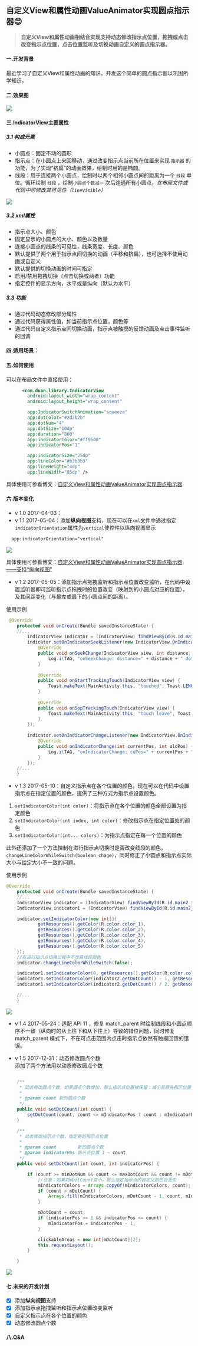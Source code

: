 ## 自定义View和属性动画ValueAnimator实现圆点指示器:blush:

>**自定义View和属性动画相结合实现支持动态修改指示点位置，拖拽或点击改变指示点位置，点击位置监听及切换动画自定义的圆点指示器。**

#### 一.开发背景
最近学习了自定义View和属性动画的知识，开发这个简单的圆点指示器以巩固所学知识。

#### 二.效果图

![](https://raw.githubusercontent.com/DuanJiaNing/IndicatorViewDemo/master/screenshot001.gif)

#### 三.IndicatorView主要属性
##### 3.1 构成元素
- 小圆点：固定不动的圆形
- 指示点：在小圆点上来回移动，通过改变指示点当前所在位置来实现 `指示器` 的功能，为了实现“挤扁”的动画效果，绘制时用的是椭圆。
- 线段：用于连接两个小圆点，绘制时以两个相邻小圆点间的距离为一个 `线段` 单位。循环绘制 `线段` ，绘制`小圆点个数减一` 次后连通所有小圆点，*在布局文件或代码中可修改其可见性（`lineVisible`）*


![](http://img.blog.csdn.net/20170406005737300?watermark/2/text/aHR0cDovL2Jsb2cuY3Nkbi5uZXQvYWltZWltZWlUUw==/font/5a6L5L2T/fontsize/400/fill/I0JBQkFCMA==/dissolve/70/gravity/SouthEast)
##### 3.2 xml属性
- 指示点大小、颜色
- 固定显示的小圆点的大小、颜色以及数量
- 连接小圆点的线条的可见性，线条宽度、长度、颜色
- 默认提供了两个用于指示点间切换的动画（平移和挤扁），也可选择不使用动画或自定义
- 默认提供的切换动画的时间可指定
- 启用/禁用拖拽切换（点击切换或两者）功能
- 指定控件的显示方向，水平或是纵向（默认为水平）
##### 3.3 功能
- 通过代码动态修改部分属性
- 通过代码获得属性值，如当前指示点位置，颜色等
- 通过代码自定义指示点间切换动画，指示点被触摸的反馈动画及点击事件监听的回调

#### 四.适用场景：

#### 五.如何使用
可以在布局文件中直接使用：
``` xml
      <com.duan.library.IndicatorView
        android:layout_width="wrap_content"
        android:layout_height="wrap_content"

        app:IndicatorSwitchAnimation="squeeze"
        app:dotColor="#2d2b2b"
        app:dotNum="4"
        app:dotSize="10dp"
        app:duration="800"
        app:indicatorColor="#ff9500"
        app:indicatorPos="1"

        app:indicatorSize="25dp"
        app:lineColor="#b3b3b3"
        app:lineHeight="4dp"
        app:lineWidth="85dp" />
```
具体使用可参看博文：[自定义View和属性动画ValueAnimator实现圆点指示器](http://blog.csdn.net/aimeimeiTS/article/details/69370853)
#### 六.版本变化
- v 1.0 2017-04-03：
- v 1.1 2017-05-04：添加**纵向视图**支持，现在可以在`xml`文件中通过指定`indicatorOrientation`属性为`vertical`使控件以纵向视图显示
``` xml
  app:indicatorOrientation="vertical"
```
![](https://raw.githubusercontent.com/DuanJiaNing/IndicatorViewDemo/master/screenshot002.gif)

具体使用可参看博文：[自定义View和属性动画ValueAnimator实现圆点指示器——支持“纵向视图”](http://blog.csdn.net/aimeimeits/article/details/71158500)

- v 1.2 2017-05-05：添加指示点拖拽监听和指示点位置改变监听，在代码中设置监听器即可监听指示点拖拽时的位置改变（映射到的小圆点对应的位置），及其间距变化（与最左或最下的小圆点间的距离）。

使用示例
```java
 @Override
    protected void onCreate(Bundle savedInstanceState) {
    //...
        IndicatorView indicator = (IndicatorView) findViewById(R.id.main2_indicator);
        indicator.setOnIndicatorSeekListener(new IndicatorView.OnIndicatorSeekListener() {
            @Override
            public void onSeekChange(IndicatorView view, int distance, int dotPos) {
                Log.i(TAG, "onSeekChange: distance=" + distance + " dot=" + dotPos);
            }
    
            @Override
            public void onStartTrackingTouch(IndicatorView view) {
                Toast.makeText(MainActivity.this, "touched", Toast.LENGTH_SHORT).show();
            }
    
            @Override
            public void onSopTrackingTouch(IndicatorView view) {
                Toast.makeText(MainActivity.this, "touch leave", Toast.LENGTH_SHORT).show();
            }
        });
    
        indicator.setOnIndicatorChangeListener(new IndicatorView.OnIndicatorChangeListener() {
            @Override
            public void onIndicatorChange(int currentPos, int oldPos) {
                Log.i(TAG, "onIndicatorChange: cuPos=" + currentPos + " oldPos=" + oldPos);
            }
        });
    //...
    }
```
- v 1.3 2017-05-10：自定义指示点在各个位置的颜色，现在可以在代码中设置指示点在指定位置的颜色，提供了三种方式为指示点设置颜色。

1. `setIndicatorColor(int color)`：将指示点在各个位置的颜色全部设置为指定颜色
2. `setIndicatorColor(int index, int color)`：修改指示点在指定位置处的颜色
3. `setIndicatorColor(int... colors)`：为指示点指定在每一个位置的颜色

此外还添加了一个方法控制在进行指示点切换时是否改变线段的颜色。
`changeLineColorWhileSwitch(boolean chage)`，同时修正了小圆点和指示点实际大小与给定大小不一致的问题。

使用示例
```java
@Override
    protected void onCreate(Bundle savedInstanceState) {
    //...
    IndicatorView indicator = (IndicatorView) findViewById(R.id.main2_indicator);
    IndicatorView indicator1 = (IndicatorView) findViewById(R.id.main2_indicator1);

    indicator.setIndicatorColor(new int[]{
            getResources().getColor(R.color.color_1),
            getResources().getColor(R.color.color_2),
            getResources().getColor(R.color.color_3),
            getResources().getColor(R.color.color_4),
            getResources().getColor(R.color.color_5)
    });
    //在进行指示点切换过程中不改变线段颜色
    indicator.changeLineColorWhileSwitch(false);

    indicator1.setIndicatorColor(0, getResources().getColor(R.color.color_1));
    indicator1.setIndicatorColor(indicator2.getDotCount() - 1, getResources().getColor(R.color.yellow));
    indicator1.setIndicatorColor(indicator2.getDotCount() / 2, getResources().getColor(R.color.color_5));

    //...
    }
```

![](https://raw.githubusercontent.com/DuanJiaNing/IndicatorView/master/screenshot003.gif)


- v 1.4 2017-05-24：适配 API 11 ，修复 match_parent 时绘制线段和小圆点顺序不一致（纵向时的从上往下和从下往上）导致的错位问题，同时修复 match_parent 模式下，不在可点击范围内点击时指示点依然有触摸回馈的错误。

- v 1.5 2017-12-31：动态修改圆点个数<br>
添加了两个方法用以动态修改圆点个数
```java

    /**
     * 动态修改圆点个数，如果圆点个数增加，那么指示点位置被保留；减小且原先指示位置大于新圆点个数时最后一个位置成为指示点
     *
     * @param count 新的圆点个数
     */
    public void setDotCount(int count) {
        setDotCount(count, count <= mIndicatorPos ? count : mIndicatorPos);
    }

    /**
     * 动态修改指示点个数，指定新的指示点位置
     *
     * @param count        新的圆点个数
     * @param indicatorPos 指示点位置 1 ~ count
     */
    public void setDotCount(int count, int indicatorPos) {

        if (count >= minDotNum && count <= maxDotCount && count != mDotCount) {
            //注意：如果将mDotCount变小，那么指定指示点的自定义颜色会丢失
            mIndicatorColors = Arrays.copyOf(mIndicatorColors, count);
            if (count > mDotCount) {
                Arrays.fill(mIndicatorColors, mDotCount - 1, count, mIndicatorColor);
            }

            mDotCount = count;
            if (indicatorPos >= 1 && indicatorPos <= count) {
                mIndicatorPos = indicatorPos - 1;
            }

            clickableAreas = new int[mDotCount][2];
            this.requestLayout();
        }

    }

```
![](https://raw.githubusercontent.com/DuanJiaNing/IndicatorView/master/screenshot004.gif)


#### 七.未来的开发计划
- [X] 添加**纵向视图**支持
- [X] 添加指示点拖拽监听和指示点位置改变监听
- [X] 自定义指示点在各个位置的颜色
- [X] 动态修改圆点个数

#### 八.Q&A
